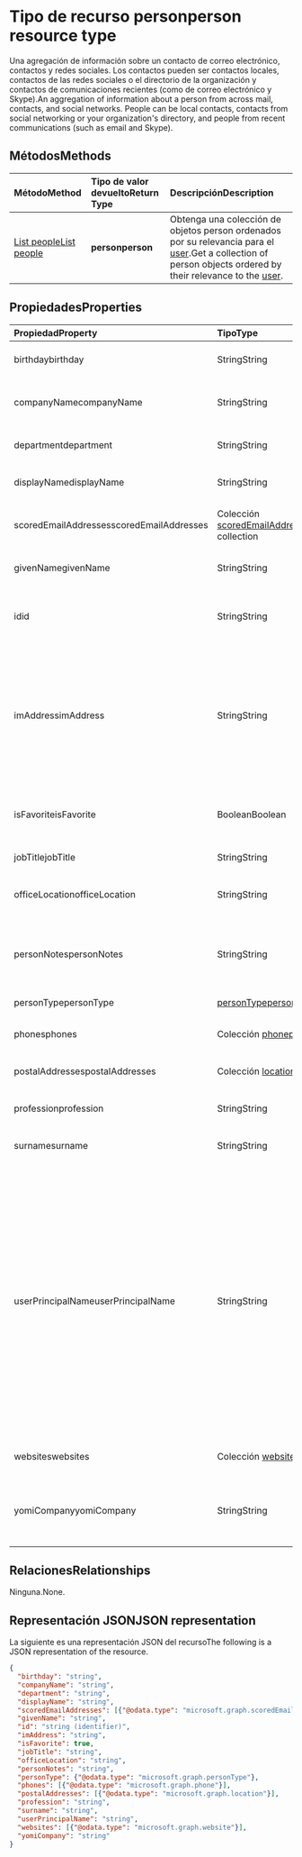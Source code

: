 # <a name="person-resource-type"></a><span data-ttu-id="de533-101">Tipo de recurso person</span><span class="sxs-lookup"><span data-stu-id="de533-101">person resource type</span></span>

<span data-ttu-id="de533-p101">Una agregación de información sobre un contacto de correo electrónico, contactos y redes sociales. Los contactos pueden ser contactos locales, contactos de las redes sociales o el directorio de la organización y contactos de comunicaciones recientes (como de correo electrónico y Skype).</span><span class="sxs-lookup"><span data-stu-id="de533-p101">An aggregation of information about a person from across mail, contacts, and social networks. People can be local contacts, contacts from social networking or your organization's directory, and people from recent communications (such as email and Skype).</span></span>

## <a name="methods"></a><span data-ttu-id="de533-104">Métodos</span><span class="sxs-lookup"><span data-stu-id="de533-104">Methods</span></span>

| <span data-ttu-id="de533-105">Método</span><span class="sxs-lookup"><span data-stu-id="de533-105">Method</span></span> | <span data-ttu-id="de533-106">Tipo de valor devuelto</span><span class="sxs-lookup"><span data-stu-id="de533-106">Return Type</span></span> | <span data-ttu-id="de533-107">Descripción</span><span class="sxs-lookup"><span data-stu-id="de533-107">Description</span></span> |
|:---------------|:--------|:----------|
|[<span data-ttu-id="de533-108">List people</span><span class="sxs-lookup"><span data-stu-id="de533-108">List people</span></span>](../api/user_list_people.md) | <span data-ttu-id="de533-109">**person**</span><span class="sxs-lookup"><span data-stu-id="de533-109">**person**</span></span> |<span data-ttu-id="de533-110">Obtenga una colección de objetos person ordenados por su relevancia para el [user](../resources/user.md).</span><span class="sxs-lookup"><span data-stu-id="de533-110">Get a collection of person objects ordered by their relevance to the [user](../resources/user.md).</span></span>|

## <a name="properties"></a><span data-ttu-id="de533-111">Propiedades</span><span class="sxs-lookup"><span data-stu-id="de533-111">Properties</span></span>

| <span data-ttu-id="de533-112">Propiedad</span><span class="sxs-lookup"><span data-stu-id="de533-112">Property</span></span> | <span data-ttu-id="de533-113">Tipo</span><span class="sxs-lookup"><span data-stu-id="de533-113">Type</span></span> | <span data-ttu-id="de533-114">Descripción</span><span class="sxs-lookup"><span data-stu-id="de533-114">Description</span></span> |
|:---------------|:--------|:----------|
|<span data-ttu-id="de533-115">birthday</span><span class="sxs-lookup"><span data-stu-id="de533-115">birthday</span></span>|<span data-ttu-id="de533-116">String</span><span class="sxs-lookup"><span data-stu-id="de533-116">String</span></span>|<span data-ttu-id="de533-117">Cumpleaños del contacto.</span><span class="sxs-lookup"><span data-stu-id="de533-117">The person's birthday.</span></span>|
|<span data-ttu-id="de533-118">companyName</span><span class="sxs-lookup"><span data-stu-id="de533-118">companyName</span></span>|<span data-ttu-id="de533-119">String</span><span class="sxs-lookup"><span data-stu-id="de533-119">String</span></span>|<span data-ttu-id="de533-120">Nombre de la compañía del contacto.</span><span class="sxs-lookup"><span data-stu-id="de533-120">The name of the person's company.</span></span>|
|<span data-ttu-id="de533-121">department</span><span class="sxs-lookup"><span data-stu-id="de533-121">department</span></span>|<span data-ttu-id="de533-122">String</span><span class="sxs-lookup"><span data-stu-id="de533-122">String</span></span>|<span data-ttu-id="de533-123">Departamento del contacto.</span><span class="sxs-lookup"><span data-stu-id="de533-123">The person's department.</span></span>|
|<span data-ttu-id="de533-124">displayName</span><span class="sxs-lookup"><span data-stu-id="de533-124">displayName</span></span>|<span data-ttu-id="de533-125">String</span><span class="sxs-lookup"><span data-stu-id="de533-125">String</span></span>|<span data-ttu-id="de533-126">Nombre para mostrar del contacto.</span><span class="sxs-lookup"><span data-stu-id="de533-126">The person's display name.</span></span>|
|<span data-ttu-id="de533-127">scoredEmailAddresses</span><span class="sxs-lookup"><span data-stu-id="de533-127">scoredEmailAddresses</span></span>|<span data-ttu-id="de533-128">Colección [scoredEmailAddress](scoredemailaddress.md)</span><span class="sxs-lookup"><span data-stu-id="de533-128">[scoredEmailAddress](scoredemailaddress.md) collection</span></span>|<span data-ttu-id="de533-129">Direcciones de correo electrónico del contacto.</span><span class="sxs-lookup"><span data-stu-id="de533-129">The person's email addresses.</span></span>|
|<span data-ttu-id="de533-130">givenName</span><span class="sxs-lookup"><span data-stu-id="de533-130">givenName</span></span>|<span data-ttu-id="de533-131">String</span><span class="sxs-lookup"><span data-stu-id="de533-131">String</span></span>|<span data-ttu-id="de533-132">Nombre propio del contacto.</span><span class="sxs-lookup"><span data-stu-id="de533-132">The person's given name.</span></span>|
|<span data-ttu-id="de533-133">id</span><span class="sxs-lookup"><span data-stu-id="de533-133">id</span></span>|<span data-ttu-id="de533-134">String</span><span class="sxs-lookup"><span data-stu-id="de533-134">String</span></span>|<span data-ttu-id="de533-p102">Identificador único del contacto. Solo lectura.</span><span class="sxs-lookup"><span data-stu-id="de533-p102">The person's unique identifier. Read-only.</span></span>|
|<span data-ttu-id="de533-137">imAddress</span><span class="sxs-lookup"><span data-stu-id="de533-137">imAddress</span></span>|<span data-ttu-id="de533-138">String</span><span class="sxs-lookup"><span data-stu-id="de533-138">String</span></span>|<span data-ttu-id="de533-p103">Dirección del protocolo de inicio de sesión (SIP) de voz sobre IP (VOIP) del servicio de mensajería instantánea correspondiente al usuario. Solo lectura.</span><span class="sxs-lookup"><span data-stu-id="de533-p103">The instant message voice over IP (VOIP) session initiation protocol (SIP) address for the user. Read-only.</span></span>|
|<span data-ttu-id="de533-141">isFavorite</span><span class="sxs-lookup"><span data-stu-id="de533-141">isFavorite</span></span>|<span data-ttu-id="de533-142">Boolean</span><span class="sxs-lookup"><span data-stu-id="de533-142">Boolean</span></span>|<span data-ttu-id="de533-143">`true` si el usuario ha marcado este contacto como favorito.</span><span class="sxs-lookup"><span data-stu-id="de533-143">`true` if the user has flagged this person as a favorite.</span></span>|
|<span data-ttu-id="de533-144">jobTitle</span><span class="sxs-lookup"><span data-stu-id="de533-144">jobTitle</span></span>|<span data-ttu-id="de533-145">String</span><span class="sxs-lookup"><span data-stu-id="de533-145">String</span></span>|<span data-ttu-id="de533-146">Puesto del contacto.</span><span class="sxs-lookup"><span data-stu-id="de533-146">The person's job title.</span></span>|
|<span data-ttu-id="de533-147">officeLocation</span><span class="sxs-lookup"><span data-stu-id="de533-147">officeLocation</span></span>|<span data-ttu-id="de533-148">String</span><span class="sxs-lookup"><span data-stu-id="de533-148">String</span></span>|<span data-ttu-id="de533-149">Ubicación de la oficina del contacto.</span><span class="sxs-lookup"><span data-stu-id="de533-149">The location of the person's office.</span></span>|
|<span data-ttu-id="de533-150">personNotes</span><span class="sxs-lookup"><span data-stu-id="de533-150">personNotes</span></span>|<span data-ttu-id="de533-151">String</span><span class="sxs-lookup"><span data-stu-id="de533-151">String</span></span>|<span data-ttu-id="de533-152">Notas de forma libre que el usuario ha tomado sobre este contacto.</span><span class="sxs-lookup"><span data-stu-id="de533-152">Free-form notes that the user has taken about this person.</span></span>|
|<span data-ttu-id="de533-153">personType</span><span class="sxs-lookup"><span data-stu-id="de533-153">personType</span></span>|[<span data-ttu-id="de533-154">personType</span><span class="sxs-lookup"><span data-stu-id="de533-154">personType</span></span>](persontype.md) |<span data-ttu-id="de533-155">Tipo de contacto.</span><span class="sxs-lookup"><span data-stu-id="de533-155">The type of person.</span></span>|
|<span data-ttu-id="de533-156">phones</span><span class="sxs-lookup"><span data-stu-id="de533-156">phones</span></span>|<span data-ttu-id="de533-157">Colección [phone](phone.md)</span><span class="sxs-lookup"><span data-stu-id="de533-157">[phone](phone.md) collection</span></span>|<span data-ttu-id="de533-158">Número de teléfono del contacto.</span><span class="sxs-lookup"><span data-stu-id="de533-158">The person's phone numbers.</span></span>|
|<span data-ttu-id="de533-159">postalAddresses</span><span class="sxs-lookup"><span data-stu-id="de533-159">postalAddresses</span></span>|<span data-ttu-id="de533-160">Colección [location](location.md)</span><span class="sxs-lookup"><span data-stu-id="de533-160">[location](location.md) collection</span></span>|<span data-ttu-id="de533-161">Direcciones del contacto.</span><span class="sxs-lookup"><span data-stu-id="de533-161">The person's addresses.</span></span>|
|<span data-ttu-id="de533-162">profession</span><span class="sxs-lookup"><span data-stu-id="de533-162">profession</span></span>|<span data-ttu-id="de533-163">String</span><span class="sxs-lookup"><span data-stu-id="de533-163">String</span></span>|<span data-ttu-id="de533-164">Profesión del contacto.</span><span class="sxs-lookup"><span data-stu-id="de533-164">The person's profession.</span></span>|
|<span data-ttu-id="de533-165">surname</span><span class="sxs-lookup"><span data-stu-id="de533-165">surname</span></span>|<span data-ttu-id="de533-166">String</span><span class="sxs-lookup"><span data-stu-id="de533-166">String</span></span>|<span data-ttu-id="de533-167">Apellido del contacto.</span><span class="sxs-lookup"><span data-stu-id="de533-167">The person's surname.</span></span>|
|<span data-ttu-id="de533-168">userPrincipalName</span><span class="sxs-lookup"><span data-stu-id="de533-168">userPrincipalName</span></span>|<span data-ttu-id="de533-169">String</span><span class="sxs-lookup"><span data-stu-id="de533-169">String</span></span>|<span data-ttu-id="de533-p104">Nombre principal de usuario (UPN) del contacto. El UPN es un nombre de inicio de sesión de Internet del contacto basado en la norma [RFC 822](https://www.ietf.org/rfc/rfc0822.txt). Por convención, se debe asignar al nombre de correo electrónico del contacto. El formato general es alias@domain.</span><span class="sxs-lookup"><span data-stu-id="de533-p104">The user principal name (UPN) of the person. The UPN is an Internet-style login name for the person based on the Internet standard [RFC 822](https://www.ietf.org/rfc/rfc0822.txt). By convention, this should map to the person's email name. The general format is alias@domain.</span></span>|
|<span data-ttu-id="de533-174">websites</span><span class="sxs-lookup"><span data-stu-id="de533-174">websites</span></span>|<span data-ttu-id="de533-175">Colección [website](website.md)</span><span class="sxs-lookup"><span data-stu-id="de533-175">[website](website.md) collection</span></span>|<span data-ttu-id="de533-176">Sitios web del contacto.</span><span class="sxs-lookup"><span data-stu-id="de533-176">The person's websites.</span></span>|
|<span data-ttu-id="de533-177">yomiCompany</span><span class="sxs-lookup"><span data-stu-id="de533-177">yomiCompany</span></span>|<span data-ttu-id="de533-178">String</span><span class="sxs-lookup"><span data-stu-id="de533-178">String</span></span>|<span data-ttu-id="de533-179">Nombre fonético japonés de la compañía del contacto.</span><span class="sxs-lookup"><span data-stu-id="de533-179">The phonetic Japanese name of the person's company.</span></span>|

## <a name="relationships"></a><span data-ttu-id="de533-180">Relaciones</span><span class="sxs-lookup"><span data-stu-id="de533-180">Relationships</span></span>

<span data-ttu-id="de533-181">Ninguna.</span><span class="sxs-lookup"><span data-stu-id="de533-181">None.</span></span>

## <a name="json-representation"></a><span data-ttu-id="de533-182">Representación JSON</span><span class="sxs-lookup"><span data-stu-id="de533-182">JSON representation</span></span>

<span data-ttu-id="de533-183">La siguiente es una representación JSON del recurso</span><span class="sxs-lookup"><span data-stu-id="de533-183">The following is a JSON representation of the resource.</span></span>

<!--{
  "blockType": "resource",
  "optionalProperties": [],
  "baseType": "microsoft.graph.entity",
  "@odata.type": "microsoft.graph.person"
}-->

```json
{
  "birthday": "string",
  "companyName": "string",
  "department": "string",
  "displayName": "string",
  "scoredEmailAddresses": [{"@odata.type": "microsoft.graph.scoredEmailAddress"}],
  "givenName": "string",
  "id": "string (identifier)",
  "imAddress": "string",
  "isFavorite": true,
  "jobTitle": "string",
  "officeLocation": "string",
  "personNotes": "string",
  "personType": {"@odata.type": "microsoft.graph.personType"},
  "phones": [{"@odata.type": "microsoft.graph.phone"}],
  "postalAddresses": [{"@odata.type": "microsoft.graph.location"}],
  "profession": "string",
  "surname": "string",
  "userPrincipalName": "string",
  "websites": [{"@odata.type": "microsoft.graph.website"}],
  "yomiCompany": "string"
}

```

<!-- uuid: 8fcb5dbc-d5aa-4681-8e31-b001d5168d79
2015-10-25 14:57:30 UTC -->
<!-- {
  "type": "#page.annotation",
  "description": "person resource",
  "keywords": "",
  "section": "documentation",
  "tocPath": ""
}-->
